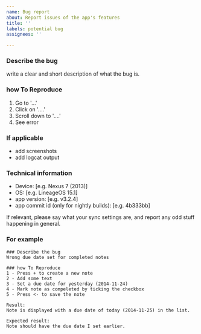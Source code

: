 ```yaml
---
name: Bug report
about: Report issues of the app's features
title: ''
labels: potential bug
assignees: ''

---
```


### Describe the bug

write a clear and short description of what the bug is.

### how To Reproduce

1. Go to '...'
2. Click on '....'
3. Scroll down to '....'
4. See error

### If applicable

* add screenshots
* add logcat output

### Technical information

- Device: [e.g. Nexus 7 (2013)]
- OS: [e.g. LineageOS 15.1]
- app version: [e.g. v3.2.4]
- app commit id (only for nightly builds): [e.g. 4b333bb]

If relevant, please say what your sync settings are, and report any odd stuff happening in general.

### For example

```text
### Describe the bug
Wrong due date set for completed notes

### how To Reproduce
1 - Press + to create a new note
2 - Add some text
3 - Set a due date for yesterday (2014-11-24)
4 - Mark note as compeleted by ticking the checkbox
5 - Press <- to save the note

Result:
Note is displayed with a due date of today (2014-11-25) in the list.

Expected result:
Note should have the due date I set earlier.
```

